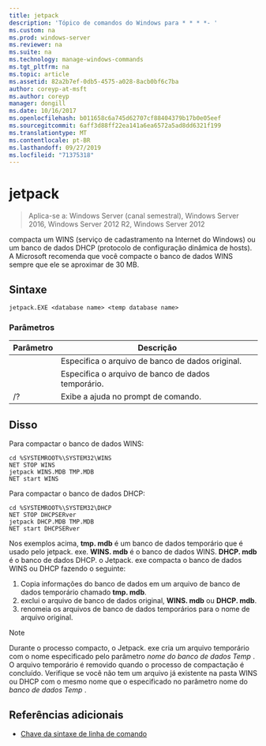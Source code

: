```yaml
---
title: jetpack
description: 'Tópico de comandos do Windows para * * * *- '
ms.custom: na
ms.prod: windows-server
ms.reviewer: na
ms.suite: na
ms.technology: manage-windows-commands
ms.tgt_pltfrm: na
ms.topic: article
ms.assetid: 82a2b7ef-0db5-4575-a028-8acb0bf6c7ba
author: coreyp-at-msft
ms.author: coreyp
manager: dongill
ms.date: 10/16/2017
ms.openlocfilehash: b011658c6a745d62707cf88404379b17b0e05eef
ms.sourcegitcommit: 6aff3d88ff22ea141a6ea6572a5ad8dd6321f199
ms.translationtype: MT
ms.contentlocale: pt-BR
ms.lasthandoff: 09/27/2019
ms.locfileid: "71375318"
---
```

# <a name="jetpack"></a>jetpack

>Aplica-se a: Windows Server (canal semestral), Windows Server 2016, Windows Server 2012 R2, Windows Server 2012

compacta um WINS (serviço de cadastramento na Internet do Windows) ou um banco de dados DHCP (protocolo de configuração dinâmica de hosts). A Microsoft recomenda que você compacte o banco de dados WINS sempre que ele se aproximar de 30 MB. 

## <a name="syntax"></a>Sintaxe
```
jetpack.EXE <database name> <temp database name>
```

### <a name="parameters"></a>Parâmetros
|Parâmetro|Descrição|
|-------|--------|
|<database name>|Especifica o arquivo de banco de dados original.|
|<temp database name>|Especifica o arquivo de banco de dados temporário.|
|/?|Exibe a ajuda no prompt de comando.|

## <a name="BKMK_Examples"></a>Disso
Para compactar o banco de dados WINS:
```
cd %SYSTEMROOT%\SYSTEM32\WINS
NET STOP WINS
jetpack WINS.MDB TMP.MDB
NET start WINS
```
Para compactar o banco de dados DHCP:
```
cd %SYSTEMROOT%\SYSTEM32\DHCP
NET STOP DHCPSERver
jetpack DHCP.MDB TMP.MDB
NET start DHCPSERver
```
Nos exemplos acima, **tmp. mdb** é um banco de dados temporário que é usado pelo jetpack. exe. **WINS. mdb** é o banco de dados WINS. **DHCP. mdb** é o banco de dados DHCP.
o Jetpack. exe compacta o banco de dados WINS ou DHCP fazendo o seguinte:
1.  Copia informações do banco de dados em um arquivo de banco de dados temporário chamado **tmp. mdb**.
2.  exclui o arquivo de banco de dados original, **WINS. mdb** ou **DHCP. mdb**.
3.  renomeia os arquivos de banco de dados temporários para o nome de arquivo original.

> [!NOTE]
> Durante o processo compacto, o Jetpack. exe cria um arquivo temporário com o nome especificado pelo parâmetro *nome do banco de dados Temp* . O arquivo temporário é removido quando o processo de compactação é concluído. Verifique se você não tem um arquivo já existente na pasta WINS ou DHCP com o mesmo nome que o especificado no parâmetro nome do *banco de dados Temp* .

## <a name="additional-references"></a>Referências adicionais
-   [Chave da sintaxe de linha de comando](command-line-syntax-key.md)
